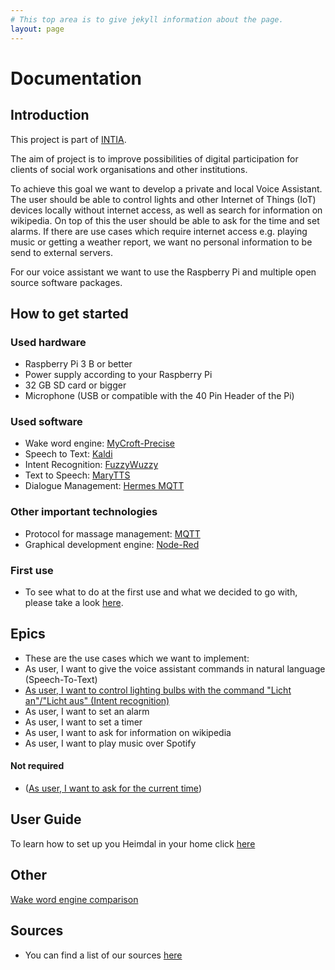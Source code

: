 ```yaml
---
# This top area is to give jekyll information about the page.
layout: page
---
```


# Documentation

## Introduction

This project is part of [INTIA](https://dites.web.th-koeln.de/forschung/projekte/research-projects-intia/).

The aim of project is to improve possibilities of digital participation for clients of social work organisations and other
institutions.   

To achieve this goal we want to develop a private and local Voice Assistant. The user should be able to control lights and 
other Internet of Things (IoT) devices locally without internet access, as well as search for information on wikipedia.
On top of this the user should be able to ask for the time and set alarms. If there are use cases which require internet 
access e.g. playing music or getting a weather report, we want no personal information to be send to external servers.

For our voice assistant we want to use the Raspberry Pi and multiple open source software packages.


## How to get started
### Used hardware
- Raspberry Pi 3 B or better
- Power supply according to your Raspberry Pi
- 32 GB SD card or bigger
- Microphone (USB or compatible with the 40 Pin Header of the Pi)

### Used software
- Wake word engine: [MyCroft-Precise](pages/tech-stack/mycroft.md)
- Speech to Text: [Kaldi](pages/tech-stack/kaldi.md)
- Intent Recognition: [FuzzyWuzzy](./pages/tech-stack/fuzzywuzzy.md)
- Text to Speech: [MaryTTS](pages/tech-stack/marytts.md) 
- Dialogue Management: [Hermes MQTT](pages/unused/hermesmqtt.md)

### Other important technologies 
- Protocol for massage management: [MQTT](pages/information/mqtt.md) 
- Graphical development engine: [Node-Red](pages/information/node-red.md)

### First use
- To see what to do at the first use and what we decided to go with, please take a look [here](pages/information/first-use.md).

## Epics
- These are the use cases which we want to implement:
- As user, I want to give the voice assistant commands in natural language (Speech-To-Text)
- [As user, I want to control lighting bulbs with the command "Licht an"/"Licht aus" (Intent recognition)](pages/epics/lights.md)
- As user, I want to set an alarm
- As user, I want to set a timer
- As user, I want to ask for information on wikipedia
- As user, I want to play music over Spotify


#### Not required
- ([As user, I want to ask for the current time](./pages/epics/not-required/current-time.md))

## User Guide

To learn how to set up you Heimdal in your home click [here](pages/users/index.md)


## Other

[Wake word engine comparison](pages/information/wake-word-engine-comparrison.md)

## Sources
- You can find a list of our sources [here](pages/information/source-links.md)

